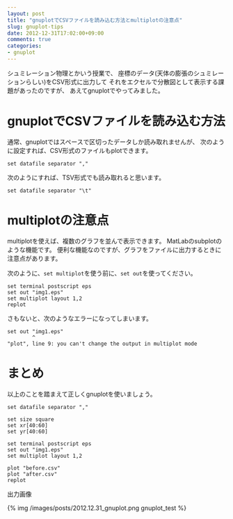 ```yaml
---
layout: post
title: "gnuplotでCSVファイルを読み込む方法とmultiplotの注意点"
slug: gnuplot-tips
date: 2012-12-31T17:02:00+09:00
comments: true
categories: 
- gnuplot
---
```


シュミレーション物理とかいう授業で、
座標のデータ(天体の膨張のシュミレーションらしい)をCSV形式に出力して
それをエクセルで分散図として表示する課題があったのですが、
あえてgnuplotでやってみました。

# gnuplotでCSVファイルを読み込む方法

通常、gnuplotではスペースで区切ったデータしか読み取れませんが、
次のように設定すれば、CSV形式のファイルもplotできます。

```
set datafile separator ","
```

次のようにすれば、TSV形式でも読み取れると思います。


```
set datafile separator "\t"
```

# multiplotの注意点

multiplotを使えば、複数のグラフを並んで表示できます。
MatLabのsubplotのような機能です。
便利な機能なのですが、グラフをファイルに出力するときに注意点があります。

次のように、`set multiplot`を使う前に、`set out`を使ってください。

```
set terminal postscript eps
set out "img1.eps"
set multiplot layout 1,2
replot
```

さもないと、次のようなエラーになってしまいます。

```
set out "img1.eps"
        ^
"plot", line 9: you can't change the output in multiplot mode
```

# まとめ

以上のことを踏まえて正しくgnuplotを使いましょう。

```
set datafile separator ","

set size square
set xr[40:60]
set yr[40:60]

set terminal postscript eps
set out "img1.eps"
set multiplot layout 1,2

plot "before.csv"
plot "after.csv"
replot
```

出力画像

{% img /images/posts/2012.12.31_gnuplot.png gnuplot_test %}
